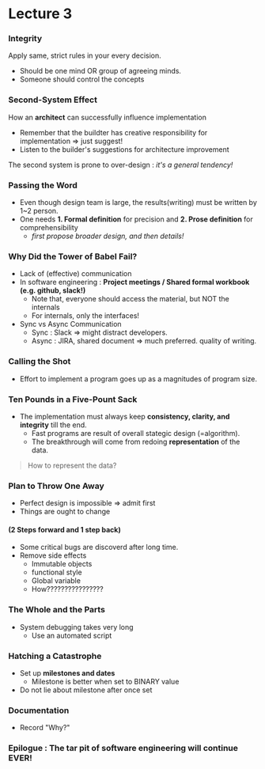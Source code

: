 # Lecture 3

### Integrity

Apply same, strict rules in your every decision.
- Should be one mind OR group of agreeing minds.
- Someone should control the concepts

### Second-System Effect

How an **architect** can successfully influence implementation
- Remember that the buildter has creative responsibility for implementation => just suggest!
- Listen to the builder's suggestions for architecture improvement

The second system is prone to over-design : *it's a general tendency!*

### Passing the Word
- Even though design team is large, the results(writing) must be written by 1~2 person.
- One needs **1. Formal definition** for precision and **2. Prose definition** for comprehensibility
  - *first propose broader design, and then details!*

### Why Did the Tower of Babel Fail?
- Lack of (effective) communication
- In software engineering : **Project meetings / Shared formal workbook (e.g. github, slack!)**
  - Note that, everyone should access the material, but NOT the internals
  - For internals, only the interfaces!
- Sync vs Async Communication
  - Sync : Slack => might distract developers.
  - Async : JIRA, shared document => much preferred. quality of writing.
### Calling the Shot
- Effort to implement a program goes up as a magnitudes of program size.

### Ten Pounds in a Five-Pount Sack
- The implementation must always keep **consistency, clarity, and integrity** till the end.
  - Fast programs are result of overall stategic design (=algorithm).
  - The breakthrough will come from redoing **representation** of the data.
  
> How to represent the data?

### Plan to Throw One Away
- Perfect design is impossible => admit first
- Things are ought to change

#### (2 Steps forward and 1 step back)
- Some critical bugs are discoverd after long time.
- Remove side effects
  - Immutable objects
  - functional style
  - Global variable
  - How????????????????

### The Whole and the Parts
- System debugging takes very long
  - Use an automated script

### Hatching a Catastrophe
- Set up **milestones and dates**
  - Milestone is better when set to BINARY value
- Do not lie about milestone after once set

### Documentation
- Record "Why?"

### Epilogue : The tar pit of software engineering will continue EVER!
